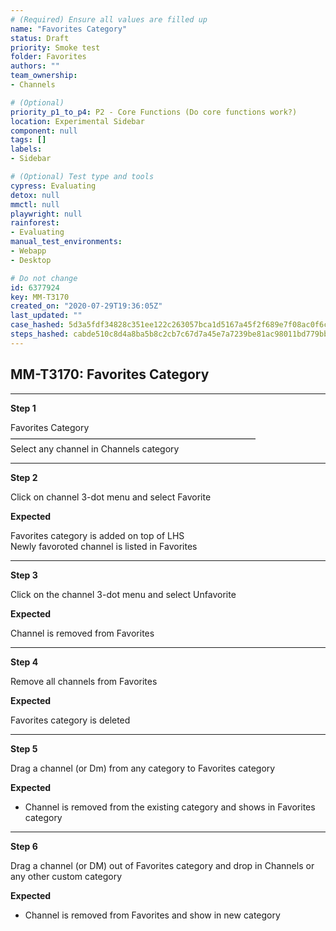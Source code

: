 ```yaml
---
# (Required) Ensure all values are filled up
name: "Favorites Category"
status: Draft
priority: Smoke test
folder: Favorites
authors: ""
team_ownership: 
- Channels

# (Optional)
priority_p1_to_p4: P2 - Core Functions (Do core functions work?)
location: Experimental Sidebar
component: null
tags: []
labels: 
- Sidebar

# (Optional) Test type and tools
cypress: Evaluating
detox: null
mmctl: null
playwright: null
rainforest: 
- Evaluating
manual_test_environments: 
- Webapp
- Desktop

# Do not change
id: 6377924
key: MM-T3170
created_on: "2020-07-29T19:36:05Z"
last_updated: ""
case_hashed: 5d3a5fdf34828c351ee122c263057bca1d5167a45f2f689e7f08ac0f6c93d8c0e8cfa7df25d7ce6ea50b5c0c0a377e38
steps_hashed: cabde510c8d4a8ba5b8c2cb7c67d7a45e7a7239be81ac98011bd779bbc47279f8da38640298a9bb16a4cea8ef4d92b79
---
```


<!-- (Auto-generated) Based on frontmatter's "key" and "name" -->

## MM-T3170: Favorites Category

---

**Step 1**

Favorites Category\
————————————————————————————\
Select any channel in Channels category

---

**Step 2**

Click on channel 3-dot menu and select Favorite

**Expected**

Favorites category is added on top of LHS\
Newly favoroted channel is listed in Favorites

---

**Step 3**

Click on the channel 3-dot menu and select Unfavorite

**Expected**

Channel is removed from Favorites

---

**Step 4**

Remove all channels from Favorites

**Expected**

Favorites category is deleted

---

**Step 5**

Drag a channel (or Dm) from any category to Favorites category

**Expected**

- Channel is removed from the existing category and shows in Favorites category

---

**Step 6**

Drag a channel (or DM) out of Favorites category and drop in Channels or any other custom category

**Expected**

- Channel is removed from Favorites and show in new category
